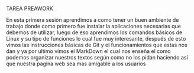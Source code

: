 TAREA PREAWORK

En esta primera sesión aprendimos a como tener un buen ambiente de trabajo donde como primero fue instalar la aplicaciones necesarias que debemos de utilizar, luego de eso aprendimos los comandos básicos de Linux y su tipo de funciones lo cual fue muy interesante, después de esto vimos las instrucciones básicas de Git y el funcionamientos que estas nos dan y ya por ultimo vimos el MarkDown el cual nos enseña el como podemos organizar nuestros textos según como no los pidan haciendo así que nuestra pagina web sea mas amigable a los usuarios